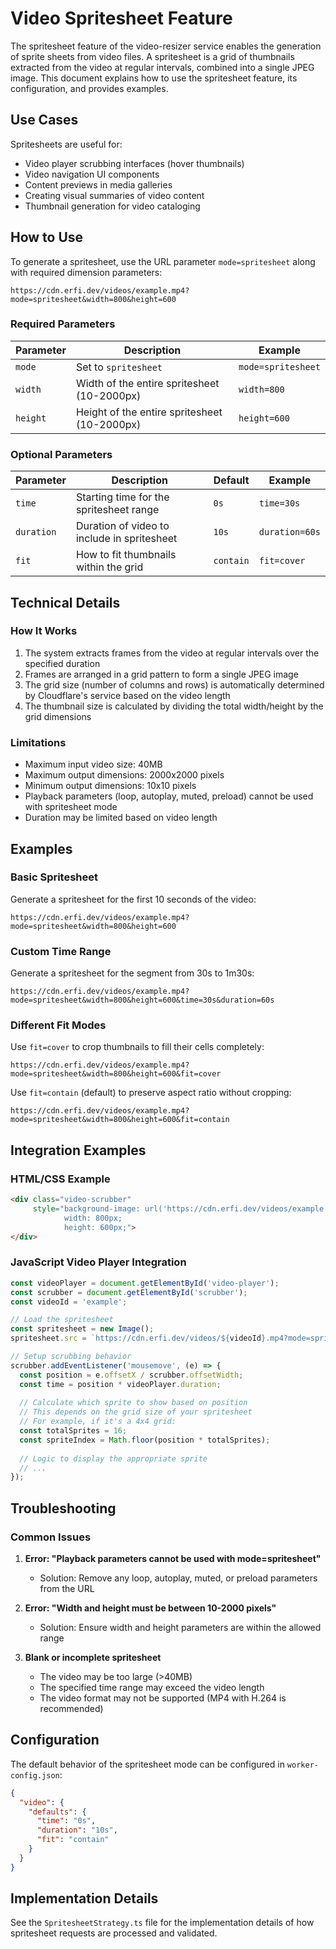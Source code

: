 # Video Spritesheet Feature

The spritesheet feature of the video-resizer service enables the generation of sprite sheets from video files. A spritesheet is a grid of thumbnails extracted from the video at regular intervals, combined into a single JPEG image. This document explains how to use the spritesheet feature, its configuration, and provides examples.

## Use Cases

Spritesheets are useful for:

- Video player scrubbing interfaces (hover thumbnails)
- Video navigation UI components
- Content previews in media galleries
- Creating visual summaries of video content
- Thumbnail generation for video cataloging

## How to Use

To generate a spritesheet, use the URL parameter `mode=spritesheet` along with required dimension parameters:

```
https://cdn.erfi.dev/videos/example.mp4?mode=spritesheet&width=800&height=600
```

### Required Parameters

| Parameter | Description | Example |
|-----------|-------------|---------|
| `mode` | Set to `spritesheet` | `mode=spritesheet` |
| `width` | Width of the entire spritesheet (10-2000px) | `width=800` |
| `height` | Height of the entire spritesheet (10-2000px) | `height=600` |

### Optional Parameters

| Parameter | Description | Default | Example |
|-----------|-------------|---------|---------|
| `time` | Starting time for the spritesheet range | `0s` | `time=30s` |
| `duration` | Duration of video to include in spritesheet | `10s` | `duration=60s` |
| `fit` | How to fit thumbnails within the grid | `contain` | `fit=cover` |

## Technical Details

### How It Works

1. The system extracts frames from the video at regular intervals over the specified duration
2. Frames are arranged in a grid pattern to form a single JPEG image
3. The grid size (number of columns and rows) is automatically determined by Cloudflare's service based on the video length
4. The thumbnail size is calculated by dividing the total width/height by the grid dimensions

### Limitations

- Maximum input video size: 40MB
- Maximum output dimensions: 2000x2000 pixels
- Minimum output dimensions: 10x10 pixels
- Playback parameters (loop, autoplay, muted, preload) cannot be used with spritesheet mode
- Duration may be limited based on video length

## Examples

### Basic Spritesheet

Generate a spritesheet for the first 10 seconds of the video:

```
https://cdn.erfi.dev/videos/example.mp4?mode=spritesheet&width=800&height=600
```

### Custom Time Range

Generate a spritesheet for the segment from 30s to 1m30s:

```
https://cdn.erfi.dev/videos/example.mp4?mode=spritesheet&width=800&height=600&time=30s&duration=60s
```

### Different Fit Modes

Use `fit=cover` to crop thumbnails to fill their cells completely:

```
https://cdn.erfi.dev/videos/example.mp4?mode=spritesheet&width=800&height=600&fit=cover
```

Use `fit=contain` (default) to preserve aspect ratio without cropping:

```
https://cdn.erfi.dev/videos/example.mp4?mode=spritesheet&width=800&height=600&fit=contain
```

## Integration Examples

### HTML/CSS Example

```html
<div class="video-scrubber" 
     style="background-image: url('https://cdn.erfi.dev/videos/example.mp4?mode=spritesheet&width=800&height=600');
            width: 800px; 
            height: 600px;">
</div>
```

### JavaScript Video Player Integration

```javascript
const videoPlayer = document.getElementById('video-player');
const scrubber = document.getElementById('scrubber');
const videoId = 'example';

// Load the spritesheet
const spritesheet = new Image();
spritesheet.src = `https://cdn.erfi.dev/videos/${videoId}.mp4?mode=spritesheet&width=800&height=600`;

// Setup scrubbing behavior
scrubber.addEventListener('mousemove', (e) => {
  const position = e.offsetX / scrubber.offsetWidth;
  const time = position * videoPlayer.duration;
  
  // Calculate which sprite to show based on position
  // This depends on the grid size of your spritesheet
  // For example, if it's a 4x4 grid:
  const totalSprites = 16;
  const spriteIndex = Math.floor(position * totalSprites);
  
  // Logic to display the appropriate sprite
  // ...
});
```

## Troubleshooting

### Common Issues

1. **Error: "Playback parameters cannot be used with mode=spritesheet"**
   - Solution: Remove any loop, autoplay, muted, or preload parameters from the URL

2. **Error: "Width and height must be between 10-2000 pixels"**
   - Solution: Ensure width and height parameters are within the allowed range

3. **Blank or incomplete spritesheet**
   - The video may be too large (>40MB)
   - The specified time range may exceed the video length
   - The video format may not be supported (MP4 with H.264 is recommended)

## Configuration

The default behavior of the spritesheet mode can be configured in `worker-config.json`:

```json
{
  "video": {
    "defaults": {
      "time": "0s",
      "duration": "10s",
      "fit": "contain"
    }
  }
}
```

## Implementation Details

See the `SpritesheetStrategy.ts` file for the implementation details of how spritesheet requests are processed and validated.